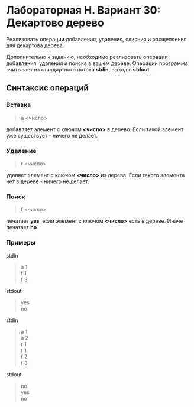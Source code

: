 ﻿# Лабораторная H. Вариант 30: Декартово дерево
Реализовать операции добавления, удаления, слияния и расщепления для декартова дерева.

Дополнительно к заданию, необходимо реализовать операции добавления, удаления и
поиска в вашем дереве.
Операции программа считывает из стандартного потока **stdin**, выход в **stdout**.
## Синтаксис операций
### Вставка
> a <число>
> 
добавляет элемент с ключом **<число>** в дерево. Если такой элемент уже существует - ничего не делает.
### Удаление
> r <число>
> 
удаляет элемент с ключом **<число>** из дерева. Если такого элемента нет в дереве - ничего не делает.
### Поиск
> f <число>
> 
печатает **yes**, если элемент с ключом **<число>** есть в дереве. Иначе печатает **no**
### Примеры
stdin
> a 1\
> f 1\
> f 3

stdout
>yes\
>no

stdin
>a 1\
>a 2\
>r 1\
>f 1\
>f 2\
>f 3

stdout
>no\
>yes\
>no